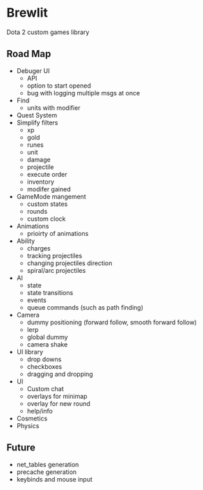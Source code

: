  # Brewlit #
 
 Dota 2 custom games library
 
 Road Map
--------
* Debuger UI
  * API
  * option to start opened
  * bug with logging multiple msgs at once
* Find
  * units with modifier
* Quest System
* Simplify filters 
  * xp
  * gold
  * runes
  * unit
  * damage
  * projectile
  * execute order
  * inventory
  * modifer gained
* GameMode mangement
  * custom states
  * rounds
  * custom clock
* Animations
  * prioirty of animations
* Ability
  * charges
  * tracking projectiles
  * changing projectiles direction
  * spiral/arc projectiles
* AI
  * state
  *  state transitions
  * events
  * queue commands (such as path finding)
* Camera
  * dummy positioning (forward follow, smooth forward follow)
  * lerp
  * global dummy
  * camera shake
* UI library
  * drop downs
  * checkboxes
  * dragging and dropping
* UI
  * Custom chat
  * overlays for minimap
  * overlay for new round
  * help/info
* Cosmetics
* Physics

Future
------------
* net_tables generation
* precache generation
* keybinds and mouse input
